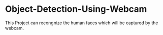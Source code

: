 # Object-Detection-Using-Webcam
This Project can recongnize the human faces which will be captured by the webcam.
